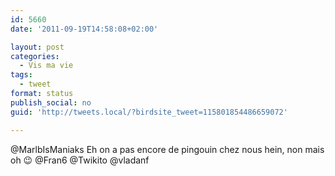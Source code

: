 ```yaml
---
id: 5660
date: '2011-09-19T14:58:08+02:00'

layout: post
categories:
  - Vis ma vie
tags:
  - tweet
format: status
publish_social: no
guid: 'http://tweets.local/?birdsite_tweet=115801854486659072'

---
```


@MarlbIsManiaks Eh on a pas encore de pingouin chez nous hein, non mais oh 😉 @Fran6 @Twikito @vladanf